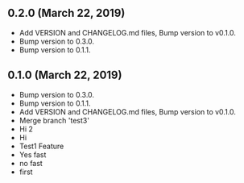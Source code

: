 ## 0.2.0 (March 22, 2019)
  - Add VERSION and CHANGELOG.md files, Bump version to v0.1.0.
  - Bump version to 0.3.0.
  - Bump version to 0.1.1.

## 0.1.0 (March 22, 2019)
  - Bump version to 0.3.0.
  - Bump version to 0.1.1.
  - Add VERSION and CHANGELOG.md files, Bump version to v0.1.0.
  - Merge branch 'test3'
  - Hi 2
  - Hi
  - Test1 Feature
  - Yes fast
  - no fast
  - first

